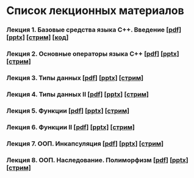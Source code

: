 # Список лекционных материалов

### Лекция 1. Базовые средства языка С++. Введение [[pdf]](./lecture_01/presentation.pdf) [[pptx]](./lecture_01/presentation.pptx) [[стрим]](https://youtu.be/x9ifGjHMzfU) [[код]](./lecture_01/code)

### Лекция 2. Основные операторы языка С++  [[pdf]](./lecture_02/presentation.pdf) [[pptx]](./lecture_02/presentation.pptx) [[стрим]](https://youtu.be/4VDkoRKeV4M)

### Лекция 3. Типы данных  [[pdf]](./lecture_03/presentation.pdf) [[pptx]](./lecture_03/presentation.pptx) [[стрим]](https://youtu.be/ooHjYNFZObQ)

### Лекция 4. Типы данных II  [[pdf]](./lecture_04/presentation.pdf) [[pptx]](./lecture_04/presentation.pptx) [[стрим]](https://youtu.be/lBnlPAuRfRc)

### Лекция 5. Функции  [[pdf]](./lecture_05/presentation.pdf) [[pptx]](./lecture_05/presentation.pptx) [[стрим]](https://youtu.be/H5xyu7nLToc)

### Лекция 6. Функции II  [[pdf]](./lecture_06/presentation.pdf) [[pptx]](./lecture_06/presentation.pptx) [[стрим]](https://youtu.be/Xy_6nCSvxGw)

### Лекция 7. ООП. Инкапсуляция  [[pdf]](./lecture_07/presentation.pdf) [[pptx]](./lecture_07/presentation.pptx) [[стрим]](https://www.youtube.com/live/sD454bJfX88?feature=share)

### Лекция 8. ООП. Наследование. Полиморфизм  [[pdf]](./lecture_08/presentation.pdf) [[pptx]](./lecture_08/presentation.pptx) [[стрим]](https://www.youtube.com/live/oh0p3XWgLbA?feature=share)